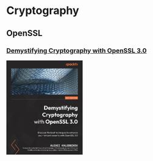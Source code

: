 # Cryptography

## OpenSSL

### [Demystifying Cryptography with OpenSSL 3.0](../resources/9781800560345.md)
[<img alt="9781800560345" src="../covers/9781800560345.jpg" width="200"/>](../resources/9781800560345.md)
